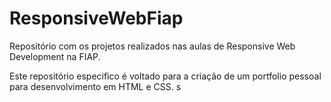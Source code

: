 # ResponsiveWebFiap
Repositório com os projetos realizados nas aulas de Responsive Web Development na FIAP.

Este repositório especifico é voltado para a criação de um portfolio pessoal para desenvolvimento em HTML e CSS.
s